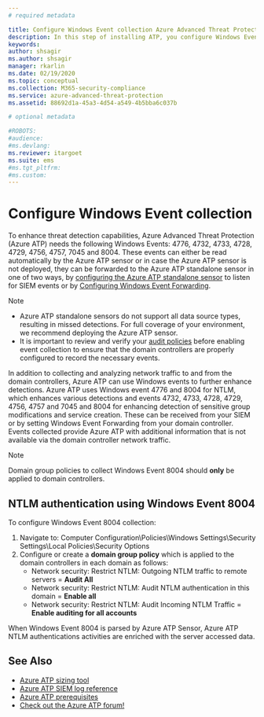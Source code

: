 ```yaml
---
# required metadata

title: Configure Windows Event collection Azure Advanced Threat Protection
description: In this step of installing ATP, you configure Windows Event collection.
keywords:
author: shsagir
ms.author: shsagir
manager: rkarlin
ms.date: 02/19/2020
ms.topic: conceptual
ms.collection: M365-security-compliance
ms.service: azure-advanced-threat-protection
ms.assetid: 88692d1a-45a3-4d54-a549-4b5bba6c037b

# optional metadata

#ROBOTS:
#audience:
#ms.devlang:
ms.reviewer: itargoet
ms.suite: ems
#ms.tgt_pltfrm:
#ms.custom:
---
```


# Configure Windows Event collection

To enhance threat detection capabilities, Azure Advanced Threat Protection (Azure ATP) needs the following Windows Events: 4776, 4732, 4733, 4728, 4729, 4756, 4757, 7045 and 8004. These events can either be read automatically by the Azure ATP sensor or in case the Azure ATP sensor is not deployed, they can be forwarded to the Azure ATP standalone sensor in one of two ways, by [configuring the Azure ATP standalone sensor](configure-event-forwarding.md) to listen for SIEM events or by [Configuring Windows Event Forwarding](configure-event-forwarding.md).

> [!NOTE]
>
> - Azure ATP standalone sensors do not support all data source types, resulting in missed detections. For full coverage of your environment, we recommend deploying the Azure ATP sensor.
> - It is important to review and verify your [audit policies](atp-advanced-audit-policy.md) before enabling event collection to ensure that the domain controllers are properly configured to record the necessary events.

In addition to collecting and analyzing network traffic to and from the domain controllers, Azure ATP can use Windows events to further enhance detections. Azure ATP uses Windows event 4776 and 8004 for NTLM, which enhances various detections and events 4732, 4733, 4728, 4729, 4756, 4757 and 7045 and 8004 for enhancing detection of sensitive group modifications and service creation. These can be received from your SIEM or by setting Windows Event Forwarding from your domain controller. Events collected provide Azure ATP with additional information that is not available via the domain controller network traffic.

> [!NOTE]
> Domain group policies to collect Windows Event 8004 should **only** be applied to domain controllers.

## NTLM authentication using Windows Event 8004

To configure Windows Event 8004 collection:

1. Navigate to: Computer Configuration\Policies\Windows Settings\Security Settings\Local Policies\Security Options
2. Configure or create a **domain group policy** which is applied to the domain controllers in each domain as follows:
   - Network security: Restrict NTLM: Outgoing NTLM traffic to remote servers = **Audit All**
   - Network security: Restrict NTLM: Audit NTLM authentication in this domain = **Enable all**
   - Network security: Restrict NTLM: Audit Incoming NTLM Traffic = **Enable auditing for all accounts**

When Windows Event 8004 is parsed by Azure ATP Sensor, Azure ATP NTLM authentications activities are enriched with the server accessed data.

## See Also

- [Azure ATP sizing tool](https://aka.ms/aatpsizingtool)
- [Azure ATP SIEM log reference](cef-format-sa.md)
- [Azure ATP prerequisites](atp-prerequisites.md)
- [Check out the Azure ATP forum!](https://aka.ms/azureatpcommunity)
